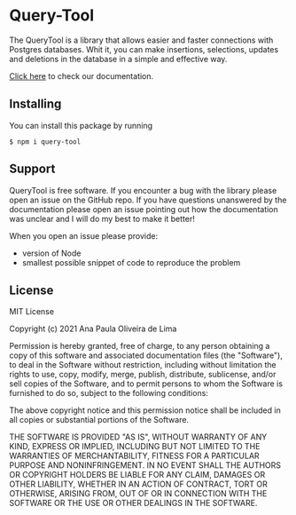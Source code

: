 # Query-Tool
The QueryTool is a library that allows easier and faster connections with Postgres databases. Whit it, you can make insertions, selections, updates and deletions in the database in a simple and effective way.

[Click here](https://github.com/anapolima/Query-Tool/wiki) to check our documentation.

## Installing
You can install this package by running
```
$ npm i query-tool
```


## Support
QueryTool is free software. If you encounter a bug with the library please open an issue on the GitHub repo. If you have questions unanswered by the documentation please open an issue pointing out how the documentation was unclear and I will do my best to make it better!

When you open an issue please provide:

* version of Node
* smallest possible snippet of code to reproduce the problem

## License
MIT License

Copyright (c) 2021 Ana Paula Oliveira de Lima

Permission is hereby granted, free of charge, to any person obtaining a copy
of this software and associated documentation files (the "Software"), to deal
in the Software without restriction, including without limitation the rights
to use, copy, modify, merge, publish, distribute, sublicense, and/or sell
copies of the Software, and to permit persons to whom the Software is
furnished to do so, subject to the following conditions:

The above copyright notice and this permission notice shall be included in all
copies or substantial portions of the Software.

THE SOFTWARE IS PROVIDED "AS IS", WITHOUT WARRANTY OF ANY KIND, EXPRESS OR
IMPLIED, INCLUDING BUT NOT LIMITED TO THE WARRANTIES OF MERCHANTABILITY,
FITNESS FOR A PARTICULAR PURPOSE AND NONINFRINGEMENT. IN NO EVENT SHALL THE
AUTHORS OR COPYRIGHT HOLDERS BE LIABLE FOR ANY CLAIM, DAMAGES OR OTHER
LIABILITY, WHETHER IN AN ACTION OF CONTRACT, TORT OR OTHERWISE, ARISING FROM,
OUT OF OR IN CONNECTION WITH THE SOFTWARE OR THE USE OR OTHER DEALINGS IN THE
SOFTWARE.
